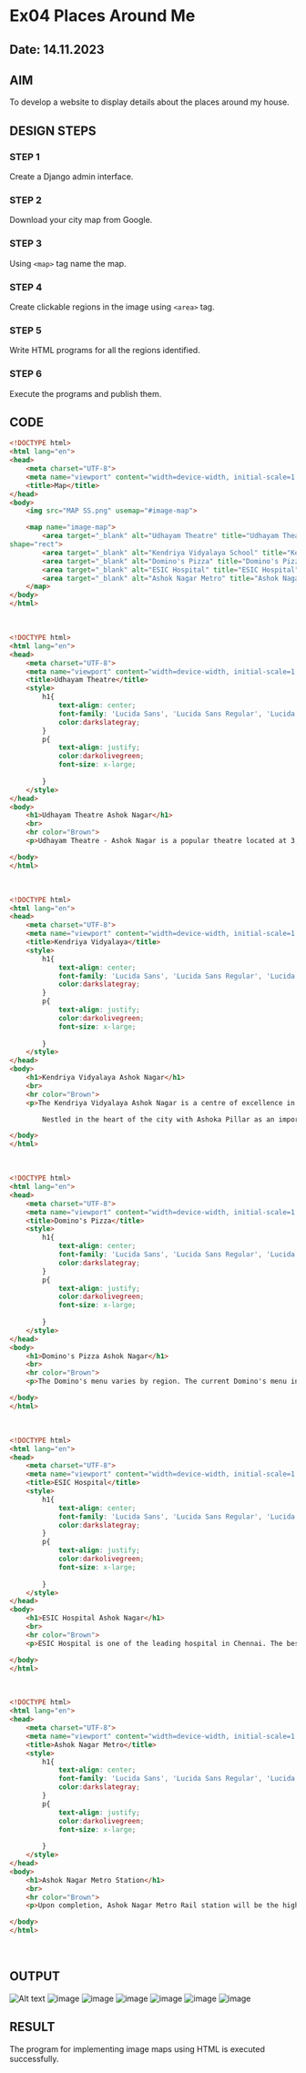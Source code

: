 # Ex04 Places Around Me
## Date: 14.11.2023

## AIM
To develop a website to display details about the places around my house.

## DESIGN STEPS

### STEP 1
Create a Django admin interface.

### STEP 2
Download your city map from Google.

### STEP 3
Using ```<map>``` tag name the map.

### STEP 4
Create clickable regions in the image using ```<area>``` tag.

### STEP 5
Write HTML programs for all the regions identified.

### STEP 6
Execute the programs and publish them.

## CODE
```html
<!DOCTYPE html>
<html lang="en">
<head>
    <meta charset="UTF-8">
    <meta name="viewport" content="width=device-width, initial-scale=1.0">
    <title>Map</title>
</head>
<body>
    <img src="MAP SS.png" usemap="#image-map">

    <map name="image-map">
        <area target="_blank" alt="Udhayam Theatre" title="Udhayam Theatre" href="theatre.html" coords="962,331,1127,450" 
shape="rect">
        <area target="_blank" alt="Kendriya Vidyalaya School" title="Kendriya Vidyalaya School" href="school.html" coords="1762,307,1876,413" shape="rect">
        <area target="_blank" alt="Domino's Pizza" title="Domino's Pizza" href="dominos.html" coords="87,666,263,723" shape="rect">
        <area target="_blank" alt="ESIC Hospital" title="ESIC Hospital" href="hospital.html" coords="1031,487,1192,567" shape="rect">
        <area target="_blank" alt="Ashok Nagar Metro" title="Ashok Nagar Metro" href="metro.html" coords="1444,495,1647,597" shape="rect">
    </map>
</body>
</html>
```
<br>

```html
<!DOCTYPE html>
<html lang="en">
<head>
    <meta charset="UTF-8">
    <meta name="viewport" content="width=device-width, initial-scale=1.0">
    <title>Udhayam Theatre</title>
    <style>
        h1{
            text-align: center;
            font-family: 'Lucida Sans', 'Lucida Sans Regular', 'Lucida Grande', 'Lucida Sans Unicode', Geneva, Verdana, sans-serif;
            color:darkslategray;
        }
        p{
            text-align: justify;
            color:darkolivegreen;
            font-size: x-large;
            
        }
    </style>
</head>
<body>
    <h1>Udhayam Theatre Ashok Nagar</h1>
    <br>
    <hr color="Brown">
    <p>Udhayam Theatre - Ashok Nagar is a popular theatre located at 3, Pillar Road, Near Indian Oil Petrol Pump, Ashok Nagar, South, Chennai. Udhayam Theatre - Ashok Nagar has 4 screens. Movies now showing at Udhayam Theatre - Ashok Nagar are Japan, Jigarthanda DoubleX and Raid. Facilities available at Udhayam Theatre - Ashok Nagar are Parking Facility.</p>

</body>
</html>
```
<br>

```html
<!DOCTYPE html>
<html lang="en">
<head>
    <meta charset="UTF-8">
    <meta name="viewport" content="width=device-width, initial-scale=1.0">
    <title>Kendriya Vidyalaya</title>
    <style>
        h1{
            text-align: center;
            font-family: 'Lucida Sans', 'Lucida Sans Regular', 'Lucida Grande', 'Lucida Sans Unicode', Geneva, Verdana, sans-serif;
            color:darkslategray;
        }
        p{
            text-align: justify;
            color:darkolivegreen;
            font-size: x-large;
            
        }
    </style>
</head>
<body>
    <h1>Kendriya Vidyalaya Ashok Nagar</h1>
    <br>
    <hr color="Brown">
    <p>The Kendriya Vidyalaya Ashok Nagar is a centre of excellence in the field of secondary and senior secondary education. This institution produces holistic students with a strong feeling of National Integration and a unique sense of Indianness in them.

        Nestled in the heart of the city with Ashoka Pillar as an important landmark. About 14 kms from chennai Central station. Adjacent to the Police Training College.</p>

</body>
</html>
```
<br>

```html
<!DOCTYPE html>
<html lang="en">
<head>
    <meta charset="UTF-8">
    <meta name="viewport" content="width=device-width, initial-scale=1.0">
    <title>Domino's Pizza</title>
    <style>
        h1{
            text-align: center;
            font-family: 'Lucida Sans', 'Lucida Sans Regular', 'Lucida Grande', 'Lucida Sans Unicode', Geneva, Verdana, sans-serif;
            color:darkslategray;
        }
        p{
            text-align: justify;
            color:darkolivegreen;
            font-size: x-large;
            
        }
    </style>
</head>
<body>
    <h1>Domino's Pizza Ashok Nagar</h1>
    <br>
    <hr color="Brown">
    <p>The Domino's menu varies by region. The current Domino's menu in the United States features a variety of Italian-American main and side dishes. Pizza is the primary focus, with traditional, specialty, and custom pizzas available in a variety of crust styles and toppings. In 2011, Domino's launched artisan-style pizzas. Additional entrees include pasta, bread bowls, and oven-baked sandwiches. The menu offers chicken and bread side dishes, as well as beverages and desserts.</p>

</body>
</html>
```
<br>

```html
<!DOCTYPE html>
<html lang="en">
<head>
    <meta charset="UTF-8">
    <meta name="viewport" content="width=device-width, initial-scale=1.0">
    <title>ESIC Hospital</title>
    <style>
        h1{
            text-align: center;
            font-family: 'Lucida Sans', 'Lucida Sans Regular', 'Lucida Grande', 'Lucida Sans Unicode', Geneva, Verdana, sans-serif;
            color:darkslategray;
        }
        p{
            text-align: justify;
            color:darkolivegreen;
            font-size: x-large;
            
        }
    </style>
</head>
<body>
    <h1>ESIC Hospital Ashok Nagar</h1>
    <br>
    <hr color="Brown">
    <p>ESIC Hospital is one of the leading hospital in Chennai. The best healthcare professionals provide Comprehensive healthcare. It is located at K. K. Nagar. It provides advanced levels of care in over different specialties including General Medicine, General Surgery, Gynaecologist and Obstetrician, Paediatrician, ENT, Orthopaedics & Joint Replacement, Dentist, Ophthalmology.</p>

</body>
</html>
```
<br>

```html
<!DOCTYPE html>
<html lang="en">
<head>
    <meta charset="UTF-8">
    <meta name="viewport" content="width=device-width, initial-scale=1.0">
    <title>Ashok Nagar Metro</title>
    <style>
        h1{
            text-align: center;
            font-family: 'Lucida Sans', 'Lucida Sans Regular', 'Lucida Grande', 'Lucida Sans Unicode', Geneva, Verdana, sans-serif;
            color:darkslategray;
        }
        p{
            text-align: justify;
            color:darkolivegreen;
            font-size: x-large;
            
        }
    </style>
</head>
<body>
    <h1>Ashok Nagar Metro Station</h1>
    <br>
    <hr color="Brown">
    <p>Upon completion, Ashok Nagar Metro Rail station will be the highest elevated station in the entire Chennai Metro Rail system. Initially planned to have a ground floor, a concourse floor and a platform floor, four additional floors have been planned to the original plan to make it a six-storey structure, chiefly to generate revenue by letting out the floors to offices and commercial establishments. After completion, the station will have a height of more than 40 metres, which will be higher than the Alandur metro rail elevated station where the two corridors of Phase I of the Chennai Metro Rail (viz. Washermenpet-Airport and Central-St Thomas Mount lines) converge.</p>

</body>
</html>
```
<br>

## OUTPUT
![Alt text](<bigil/mapapp/static/MAP SS.png>)
![image](https://github.com/PrakashG-2002/NearMe/assets/144507749/7e6d1c45-a5ba-4d8e-b80b-9eb871269c25)
![image](https://github.com/PrakashG-2002/NearMe/assets/144507749/b9f662ce-580e-46f4-b85b-523e909b1138)
![image](https://github.com/PrakashG-2002/NearMe/assets/144507749/36d673ec-9e63-4ad7-bb24-0da37a8317fa)
![image](https://github.com/PrakashG-2002/NearMe/assets/144507749/f326c05b-0ccd-45ad-adbc-75db21d7479b)
![image](https://github.com/PrakashG-2002/NearMe/assets/144507749/631148f4-7cc3-4f66-9a2c-4b7f5d2d5b4e)
![image](https://github.com/PrakashG-2002/NearMe/assets/144507749/76e50949-a5bc-4e3f-9be3-0798e90fcb0c)













## RESULT
The program for implementing image maps using HTML is executed successfully.
